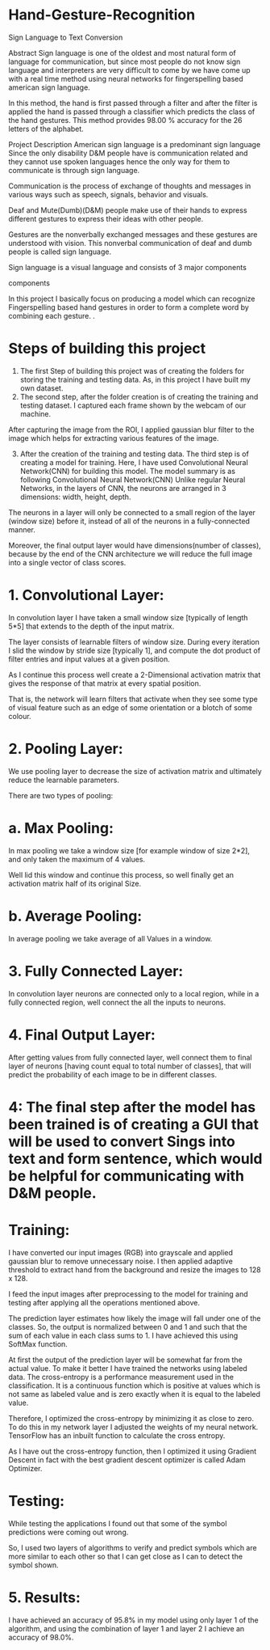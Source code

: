 # Hand-Gesture-Recognition

Sign Language to Text Conversion


Abstract
Sign language is one of the oldest and most natural form of language for communication, but since most people do not know sign language and interpreters are very difficult to come by we have come up with a real time method using neural networks for fingerspelling based american sign language.

In this method, the hand is first passed through a filter and after the filter is applied the hand is passed through a classifier which predicts the class of the hand gestures. This method provides 98.00 % accuracy for the 26 letters of the alphabet.

Project Description
American sign language is a predominant sign language Since the only disability D&M people have is communication related and they cannot use spoken languages hence the only way for them to communicate is through sign language.

Communication is the process of exchange of thoughts and messages in various ways such as speech, signals, behavior and visuals.

Deaf and Mute(Dumb)(D&M) people make use of their hands to express different gestures to express their ideas with other people.

Gestures are the nonverbally exchanged messages and these gestures are understood with vision. This nonverbal communication of deaf and dumb people is called sign language.

Sign language is a visual language and consists of 3 major components

components

In this project I basically focus on producing a model which can recognize Fingerspelling based hand gestures in order to form a complete word by combining each gesture.
.


# Steps of building this project
1. The first Step of building this project was of creating the folders for storing the training and testing data. As, in this project I have built my own dataset.
2. The second step, after the folder creation is of creating the training and testing dataset.
I captured each frame shown by the webcam of our machine.

After capturing the image from the ROI, I applied gaussian blur filter to the image which helps for extracting various features of the image.

3. After the creation of the training and testing data. The third step is of creating a model for training. Here, I have used Convolutional Neural Network(CNN) for building this model. The model summary is as following
Convolutional Neural Network(CNN)
Unlike regular Neural Networks, in the layers of CNN, the neurons are arranged in 3 dimensions: width, height, depth.

The neurons in a layer will only be connected to a small region of the layer (window size) before it, instead of all of the neurons in a fully-connected manner.

Moreover, the final output layer would have dimensions(number of classes), because by the end of the CNN architecture we will reduce the full image into a single vector of class scores.

# 1. Convolutional Layer:
In convolution layer I have taken a small window size [typically of length 5*5] that extends to the depth of the input matrix.

The layer consists of learnable filters of window size. During every iteration I slid the window by stride size [typically 1], and compute the dot product of filter entries and input values at a given position.

As I continue this process well create a 2-Dimensional activation matrix that gives the response of that matrix at every spatial position.

That is, the network will learn filters that activate when they see some type of visual feature such as an edge of some orientation or a blotch of some colour.

# 2. Pooling Layer:
We use pooling layer to decrease the size of activation matrix and ultimately reduce the learnable parameters.

There are two types of pooling:

# a. Max Pooling:
In max pooling we take a window size [for example window of size 2*2], and only taken the maximum of 4 values.

Well lid this window and continue this process, so well finally get an activation matrix half of its original Size.

# b. Average Pooling:
In average pooling we take average of all Values in a window.
# 3. Fully Connected Layer:
In convolution layer neurons are connected only to a local region, while in a fully connected region, well connect the all the inputs to neurons.
# 4. Final Output Layer:
After getting values from fully connected layer, well connect them to final layer of neurons [having count equal to total number of classes], that will predict the probability of each image to be in different classes.

# 4: The final step after the model has been trained is of creating a GUI that will be used to convert Sings into text and form sentence, which would be helpful for communicating with D&M people.

# Training:
I have converted our input images (RGB) into grayscale and applied gaussian blur to remove unnecessary noise. I then applied adaptive threshold to extract hand from the background and resize the images to 128 x 128.

I feed the input images after preprocessing to the model for training and testing after applying all the operations mentioned above.

The prediction layer estimates how likely the image will fall under one of the classes. So, the output is normalized between 0 and 1 and such that the sum of each value in each class sums to 1. I have achieved this using SoftMax function.

At first the output of the prediction layer will be somewhat far from the actual value. To make it better I have trained the networks using labeled data. The cross-entropy is a performance measurement used in the classification. It is a continuous function which is positive at values which is not same as labeled value and is zero exactly when it is equal to the labeled value.

Therefore, I optimized the cross-entropy by minimizing it as close to zero. To do this in my network layer I adjusted the weights of my neural network. TensorFlow has an inbuilt function to calculate the cross entropy.

As I have out the cross-entropy function, then I optimized it using Gradient Descent in fact with the best gradient descent optimizer is called Adam Optimizer.

# Testing:
While testing the applications I found out that some of the symbol predictions were coming out wrong.

So, I used two layers of algorithms to verify and predict symbols which are more similar to each other so that I can get close as I can to detect the symbol shown.


# 5. Results:
I have achieved an accuracy of 95.8% in my model using only layer 1 of the algorithm, and using the combination of layer 1 and layer 2 I achieve an accuracy of 98.0%.


